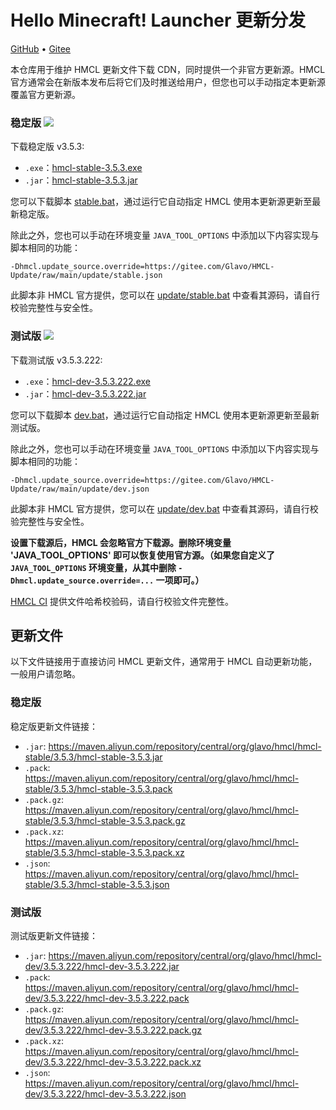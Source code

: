 # Hello Minecraft! Launcher 更新分发

[GitHub](https://github.com/Glavo/HMCL-Update) • [Gitee](https://gitee.com/Glavo/HMCL-Update)

本仓库用于维护 HMCL 更新文件下载 CDN，同时提供一个非官方更新源。HMCL 官方通常会在新版本发布后将它们及时推送给用户，但您也可以手动指定本更新源覆盖官方更新源。


### 稳定版 [![](https://img.shields.io/maven-central/v/org.glavo.hmcl/hmcl-stable?label=稳定版)](https://search.maven.org/artifact/org.glavo.hmcl/hmcl-stable/3.5.3/pom)

下载稳定版 v3.5.3:

* `.exe`：[hmcl-stable-3.5.3.exe](https://maven.aliyun.com/repository/central/org/glavo/hmcl/hmcl-stable/3.5.3/hmcl-stable-3.5.3.exe)
* `.jar`：[hmcl-stable-3.5.3.jar](https://maven.aliyun.com/repository/central/org/glavo/hmcl/hmcl-stable/3.5.3/hmcl-stable-3.5.3.jar)

您可以下载脚本 [stable.bat](https://gitee.com/Glavo/HMCL-Update/attach_files/957979/download/stable.bat)，通过运行它自动指定 HMCL 使用本更新源更新至最新稳定版。

除此之外，您也可以手动在环境变量 `JAVA_TOOL_OPTIONS` 中添加以下内容实现与脚本相同的功能：

```
-Dhmcl.update_source.override=https://gitee.com/Glavo/HMCL-Update/raw/main/update/stable.json
```

此脚本非 HMCL 官方提供，您可以在 [update/stable.bat](update/stable.bat) 中查看其源码，请自行校验完整性与安全性。

### 测试版 [![](https://img.shields.io/maven-central/v/org.glavo.hmcl/hmcl-dev?label=测试版)](https://search.maven.org/artifact/org.glavo.hmcl/hmcl-dev/3.5.3.222/pom)

下载测试版 v3.5.3.222:

* `.exe`：[hmcl-dev-3.5.3.222.exe](https://maven.aliyun.com/repository/central/org/glavo/hmcl/hmcl-dev/3.5.3.222/hmcl-dev-3.5.3.222.exe)
* `.jar`：[hmcl-dev-3.5.3.222.jar](https://maven.aliyun.com/repository/central/org/glavo/hmcl/hmcl-dev/3.5.3.222/hmcl-dev-3.5.3.222.jar)

您可以下载脚本 [dev.bat](https://gitee.com/Glavo/HMCL-Update/attach_files/957978/download/dev.bat)，通过运行它自动指定 HMCL 使用本更新源更新至最新测试版。

除此之外，您也可以手动在环境变量 `JAVA_TOOL_OPTIONS` 中添加以下内容实现与脚本相同的功能：

```
-Dhmcl.update_source.override=https://gitee.com/Glavo/HMCL-Update/raw/main/update/dev.json
```

此脚本非 HMCL 官方提供，您可以在 [update/dev.bat](update/dev.bat) 中查看其源码，请自行校验完整性与安全性。




**设置下载源后，HMCL 会忽略官方下载源。删除环境变量 'JAVA_TOOL_OPTIONS' 即可以恢复使用官方源。（如果您自定义了 `JAVA_TOOL_OPTIONS` 环境变量，从其中删除 `-Dhmcl.update_source.override=...` 一项即可。）**

[HMCL CI](https://ci.huangyuhui.net/) 提供文件哈希校验码，请自行校验文件完整性。
## 更新文件

以下文件链接用于直接访问 HMCL 更新文件，通常用于 HMCL 自动更新功能，一般用户请忽略。

### 稳定版

稳定版更新文件链接：

* `.jar`: https://maven.aliyun.com/repository/central/org/glavo/hmcl/hmcl-stable/3.5.3/hmcl-stable-3.5.3.jar
* `.pack`: https://maven.aliyun.com/repository/central/org/glavo/hmcl/hmcl-stable/3.5.3/hmcl-stable-3.5.3.pack
* `.pack.gz`: https://maven.aliyun.com/repository/central/org/glavo/hmcl/hmcl-stable/3.5.3/hmcl-stable-3.5.3.pack.gz
* `.pack.xz`: https://maven.aliyun.com/repository/central/org/glavo/hmcl/hmcl-stable/3.5.3/hmcl-stable-3.5.3.pack.xz
* `.json`: https://maven.aliyun.com/repository/central/org/glavo/hmcl/hmcl-stable/3.5.3/hmcl-stable-3.5.3.json

### 测试版

测试版更新文件链接：

* `.jar`: https://maven.aliyun.com/repository/central/org/glavo/hmcl/hmcl-dev/3.5.3.222/hmcl-dev-3.5.3.222.jar
* `.pack`: https://maven.aliyun.com/repository/central/org/glavo/hmcl/hmcl-dev/3.5.3.222/hmcl-dev-3.5.3.222.pack
* `.pack.gz`: https://maven.aliyun.com/repository/central/org/glavo/hmcl/hmcl-dev/3.5.3.222/hmcl-dev-3.5.3.222.pack.gz
* `.pack.xz`: https://maven.aliyun.com/repository/central/org/glavo/hmcl/hmcl-dev/3.5.3.222/hmcl-dev-3.5.3.222.pack.xz
* `.json`: https://maven.aliyun.com/repository/central/org/glavo/hmcl/hmcl-dev/3.5.3.222/hmcl-dev-3.5.3.222.json


